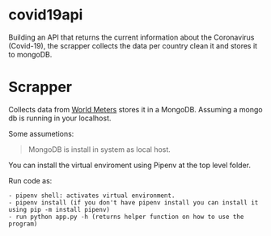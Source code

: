 # covid19api
Building an API that returns the current information about the Coronavirus (Covid-19), the scrapper collects the data per country clean it and stores it to mongoDB.

# Scrapper
Collects data from [World Meters](https://www.worldometers.info/coronavirus/) stores it in a MongoDB. Assuming a mongo db is running in your localhost.

Some assumetions:
> MongoDB is install in system as local host.

You can install the virtual enviroment using Pipenv at the top level folder. 

Run code as:
```
- pipenv shell: activates virtual environment.
- pipenv install (if you don't have pipenv install you can install it using pip -m install pipenv)
- run python app.py -h (returns helper function on how to use the program)
```
